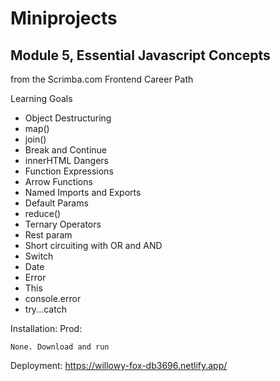 # Miniprojects
## Module 5, Essential Javascript Concepts
from the Scrimba.com Frontend Career Path

Learning Goals
* Object Destructuring
* map()
* join()
* Break and Continue
* innerHTML Dangers
* Function Expressions
* Arrow Functions
* Named Imports and Exports
* Default Params
* reduce()
* Ternary Operators
* Rest param
* Short circuiting with OR and AND
* Switch
* Date
* Error
* This
* console.error
* try...catch


Installation: Prod:
```
None. Download and run
```
Deployment: https://willowy-fox-db3696.netlify.app/

